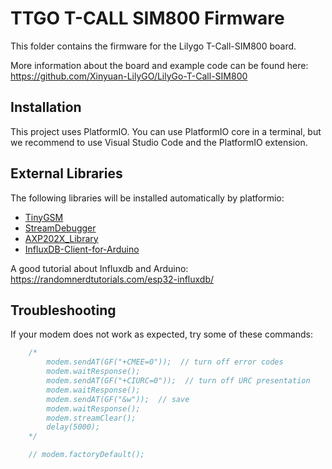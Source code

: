 # TTGO T-CALL SIM800 Firmware 

This folder contains the firmware for the Lilygo T-Call-SIM800 board.

More information about the board and example code can be found here: <https://github.com/Xinyuan-LilyGO/LilyGo-T-Call-SIM800>

## Installation

This project uses PlatformIO. You can use PlatformIO core in a terminal, but we recommend to use Visual Studio Code and the PlatformIO extension.

## External Libraries

The following libraries will be installed automatically by platformio:

- [TinyGSM](https://github.com/vshymanskyy/TinyGSM)
- [StreamDebugger](https://github.com/vshymanskyy/StreamDebugger)
- [AXP202X_Library](https://github.com/lewisxhe/AXP202X_Library)
- [InfluxDB-Client-for-Arduino](https://github.com/tobiasschuerg/InfluxDB-Client-for-Arduino)

A good tutorial about Influxdb and Arduino: https://randomnerdtutorials.com/esp32-influxdb/

## Troubleshooting

If your modem does not work as expected, try some of these commands:
```c
    /*
        modem.sendAT(GF("+CMEE=0"));  // turn off error codes
        modem.waitResponse();
        modem.sendAT(GF("+CIURC=0"));  // turn off URC presentation
        modem.waitResponse();
        modem.sendAT(GF("&w"));  // save
        modem.waitResponse();
        modem.streamClear();
        delay(5000);
    */

    // modem.factoryDefault();
```